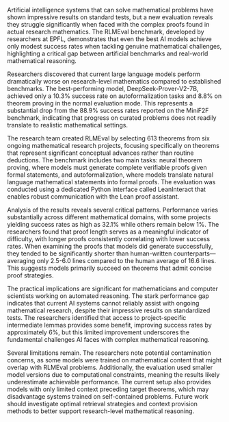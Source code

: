 Artificial intelligence systems that can solve mathematical problems have shown impressive results on standard tests, but a new evaluation reveals they struggle significantly when faced with the complex proofs found in actual research mathematics. The RLMEval benchmark, developed by researchers at EPFL, demonstrates that even the best AI models achieve only modest success rates when tackling genuine mathematical challenges, highlighting a critical gap between artificial benchmarks and real-world mathematical reasoning.

Researchers discovered that current large language models perform dramatically worse on research-level mathematics compared to established benchmarks. The best-performing model, DeepSeek-Prover-V2-7B, achieved only a 10.3% success rate on autoformalization tasks and 8.8% on theorem proving in the normal evaluation mode. This represents a substantial drop from the 88.9% success rates reported on the MiniF2F benchmark, indicating that progress on curated problems does not readily translate to realistic mathematical settings.

The research team created RLMEval by selecting 613 theorems from six ongoing mathematical research projects, focusing specifically on theorems that represent significant conceptual advances rather than routine deductions. The benchmark includes two main tasks: neural theorem proving, where models must generate complete verifiable proofs given formal statements, and autoformalization, where models translate natural language mathematical statements into formal proofs. The evaluation was conducted using a dedicated Python interface called LeanInteract that enables robust communication with the Lean proof assistant.

Analysis of the results reveals several critical patterns. Performance varies substantially across different mathematical domains, with some projects yielding success rates as high as 32.1% while others remain below 1%. The researchers found that proof length serves as a meaningful indicator of difficulty, with longer proofs consistently correlating with lower success rates. When examining the proofs that models did generate successfully, they tended to be significantly shorter than human-written counterparts—averaging only 2.5-6.0 lines compared to the human average of 16.6 lines. This suggests models primarily succeed on theorems that admit concise proof strategies.

The practical implications are significant for mathematicians and computer scientists working on automated reasoning. The stark performance gap indicates that current AI systems cannot reliably assist with ongoing mathematical research, despite their impressive results on standardized tests. The researchers identified that access to project-specific intermediate lemmas provides some benefit, improving success rates by approximately 6%, but this limited improvement underscores the fundamental challenges AI faces with complex mathematical reasoning.

Several limitations remain. The researchers note potential contamination concerns, as some models were trained on mathematical content that might overlap with RLMEval problems. Additionally, the evaluation used smaller model versions due to computational constraints, meaning the results likely underestimate achievable performance. The current setup also provides models with only limited context preceding target theorems, which may disadvantage systems trained on self-contained problems. Future work should investigate optimal retrieval strategies and context provision methods to better support research-level mathematical reasoning.
